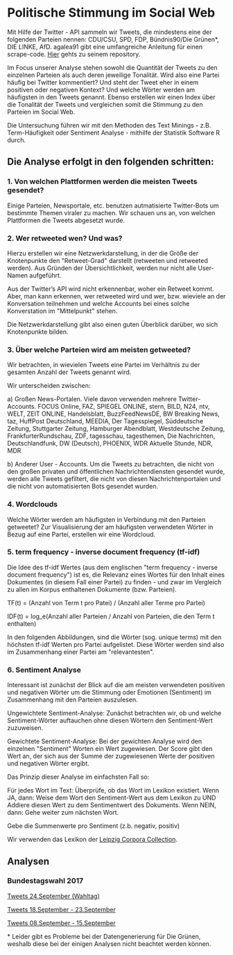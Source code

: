 # Politische Stimmung im Social Web

Mit Hilfe der Twitter - API sammeln wir Tweets, die mindestens eine der folgenden Parteien nennen: CDU/CSU, SPD, FDP, Bündnis90/Die Grünen\*, DIE LINKE, AfD.
agalea91 gibt eine umfangreiche Anleitung für einen scrape-code. [Hier](https://github.com/agalea91/twitter_search) gehts zu seinem repository.

Im Focus unserer Analyse stehen sowohl die Quantität der Tweets zu den einzelnen Parteien als auch deren jeweilige Tonalität. Wird also eine Partei häufig bei Twitter kommentiert? Und steht der Tweet eher in einem positiven oder negativen Kontext? Und welche Wörter werden am häufigsten in den Tweets genannt. Ebenso erstellen wir einen Index über die Tonalität der Tweets und vergleichen somit die Stimmung zu den Parteien im Social Web.

Die Untersuchung führen wir mit den Methoden des Text Minings - z.B. Term-Häufigkeit oder Sentiment Analyse - mithilfe der Statistik Software R durch.

## Die Analyse erfolgt in den folgenden schritten:

### 1. Von welchen Plattformen werden die meisten Tweets gesendet?
Einige Parteien, Newsportale, etc. benutzen autmatisierte Twitter-Bots um bestimmte Themen viraler zu machen. Wir schauen uns an, von welchen Plattformen die Tweets abgesetzt wurde.

### 2. Wer retweeted wen? Und was?
Hierzu erstellen wir eine Netzwerkdarstellung, in der die Größe der Knotenpunkte den "Retweet-Grad" darstellt (retweeten und retweeted werden). Aus Gründen der Übersichtlichkeit, werden nur nicht alle User-Namen aufgeführt.

Aus der Twitter’s API wird nicht erkennenbar, woher ein Retweet kommt. Aber, man kann erkennen, wer retweeted wird und wer, bzw. wieviele an der Konversation teilnehmen und welche Accounts bei eines solche Konverstation im "Mittelpunkt" stehen.

Die Netzwerkdarstellung gibt also einen guten Überblick darüber, wo sich Knotenpunkte bilden.

### 3. Über welche Parteien wird am meisten getweeted?
Wir betrachten, in wievielen Tweets eine Partei im Verhältnis zu der gesamten Anzahl der Tweets genannt wird.

Wir unterscheiden zwischen:

  a) Großen News-Portalen.
  Viele davon verwenden mehrere Twitter-Accounts.
  FOCUS Online, FAZ, SPIEGEL ONLINE, stern, BILD, N24, ntv, WELT, ZEIT ONLINE, Handelsblatt, BuzzFeedNewsDE, BW Breaking News, taz, HuffPost Deutschland, MEEDIA, Der Tagesspiegel, Süddeutsche Zeitung, Stuttgarter Zeitung, Hamburger Abendblatt, Westdeutsche Zeitung, FrankfurterRundschau, ZDF, tagesschau, tagesthemen, Die Nachrichten, Deutschlandfunk, DW (Deutsch), PHOENIX, WDR Aktuelle Stunde, NDR, MDR

  b) Anderer User - Accounts.
  Um die Tweets zu betrachten, die nicht von den großen privaten und öffentlichen Nachrichtendiensten gesendet wurde, werden alle Tweets gefiltert, die nicht von diesen Nachrichtenportalen und die nicht von automatisierten Bots gesendet wurden.

### 4. Wordclouds
Welche Wörter werden am häufigsten in Verbindung mit den Parteien getweetet? Zur Visualisierung der am häufigsten verwendeten Wörter in Bezug auf eine Partei, erstellen wir eine Wordcloud.

### 5. term frequency - inverse document frequency (tf-idf)

Die Idee des tf-idf Wertes (aus dem englischen "term frequency - inverse document frequency") ist es, die Relevanz eines Wortes für den Inhalt eines Dokumentes (in diesem Fall einer Partei) zu finden - und zwar im Vergleich zu allen im Korpus enthaltenen Dokumente (bzw. Parteien).

TF(t) = (Anzahl von Term t pro Patei) / (Anzahl aller Terme pro Partei)

IDF(t) = log\_e(Anzahl aller Parteien / Anzahl von Parteien, die den Term t enthalten)

In den folgenden Abbildungen, sind die Wörter (sog. unique terms) mit den höchsten tf-idf Werten pro Partei aufgelistet. Diese Wörter werden sind also im Zusammenhang einer Partei am "relevantesten".

### 6. Sentiment Analyse

Interessant ist zunächst der Blick auf die am meisten verwendeten positiven und negativen Wörter um die Stimmung oder Emotionen (Sentiment) im Zusammenhang mit den Parteien auszulesen.

Ungewichtete Sentiment-Analyse: Zunächst betrachten wir, ob und welche Sentiment-Wörter auftauchen ohne diesen Wörtern den Sentiment-Wert zuzuweisen.  

Gewichtete Sentiment-Analyse: Bei der gewichten Analyse wird den einzelnen "Sentiment" Worten ein Wert zugewiesen. Der Score gibt den Wert an, der sich aus der Summe der zugewiesenen Werte der positiven und negativen Wörter ergibt.

Das Prinzip dieser Analyse im einfachsten Fall so:

Für jedes Wort im Text:
  Überprüfe, ob das Wort im Lexikon existiert.
  Wenn JA, dann:
    Weise dem Wort den Sentiment-Wert aus dem Lexikon zu UND
    Addiere diesen Wert zu dem Sentimentwert des Dokuments.
  Wenn NEIN, dann:
    Gehe weiter zum nächsten Wort.

  Gebe die Summenwerte pro Sentiment (z.b. negativ, positiv)

Wir verwenden das Lexikon der [Leipzig Corpora Collection](http://wortschatz.uni-leipzig.de/de/download).

## Analysen

### Bundestagswahl 2017

[Tweets 24.September (Wahltag)](election.md)

[Tweets 18.September - 23.September](18_23_09.md)

[Tweets 08.September - 15.September](17_09.md)

\* Leider gibt es Probleme bei der Datengenerierung für Die Grünen, weshalb diese bei der einigen Analysen nicht beachtet werden können.
